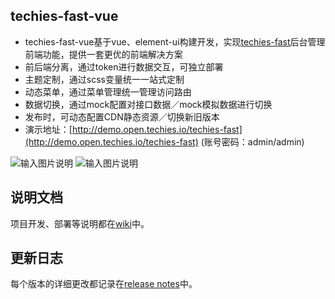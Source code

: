 ## techies-fast-vue
- techies-fast-vue基于vue、element-ui构建开发，实现[techies-fast](https://gitee.com/techiesio/techies-fast)后台管理前端功能，提供一套更优的前端解决方案
- 前后端分离，通过token进行数据交互，可独立部署
- 主题定制，通过scss变量统一一站式定制
- 动态菜单，通过菜单管理统一管理访问路由
- 数据切换，通过mock配置对接口数据／mock模拟数据进行切换
- 发布时，可动态配置CDN静态资源／切换新旧版本
- 演示地址：[http://demo.open.techies.io/techies-fast](http://demo.open.techies.io/techies-fast) (账号密码：admin/admin)

![输入图片说明](https://images.gitee.com/uploads/images/2019/0305/133529_ff15f192_63154.png "01.png")
![输入图片说明](https://images.gitee.com/uploads/images/2019/0305/133537_7a1b2d85_63154.png "02.png")


## 说明文档
项目开发、部署等说明都在[wiki](https://github.com/techiesio/techies-fast-vue/wiki)中。


## 更新日志
每个版本的详细更改都记录在[release notes](https://github.com/techiesio/techies-fast-vue/releases)中。
